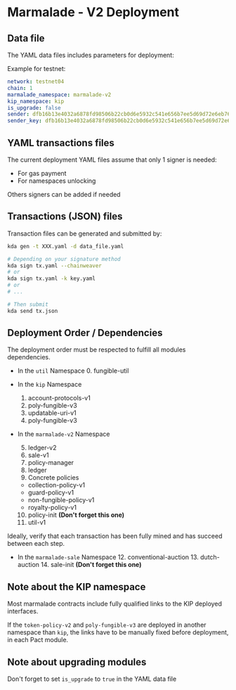 # Marmalade - V2 Deployment

## Data file
The YAML data files includes parameters for deployment:

Example for testnet:
```yaml
network: testnet04
chain: 1
marmalade_namespace: marmalade-v2
kip_namespace: kip
is_upgrade: false
sender: dfb16b13e4032a6878fd98506b22cb0d6e5932c541e656b7ee5d69d72e6eb76e
sender_key: dfb16b13e4032a6878fd98506b22cb0d6e5932c541e656b7ee5d69d72e6eb76e
```

## YAML transactions files

The current deployment YAML files assume that only 1 signer is needed:
  - For gas payment
  - For namespaces unlocking

Others signers can be added if needed

## Transactions (JSON) files

Transaction files can be generated and submitted by:

```sh
kda gen -t XXX.yaml -d data_file.yaml

# Depending on your signature method
kda sign tx.yaml --chainweaver
# or
kda sign tx.yaml -k key.yaml
# or
# ...

# Then submit
kda send tx.json
```


## Deployment Order / Dependencies

The deployment order must be respected to fulfill all modules dependencies.

* In the `util` Namespace
  0. fungible-util

* In the `kip` Namespace

  1. account-protocols-v1
  2. poly-fungible-v3
  3. updatable-uri-v1
  4. poly-fungible-v3

* In the `marmalade-v2` Namespace

  5. ledger-v2
  6. sale-v1
  7. policy-manager
  8. ledger
  9. Concrete policies
    * collection-policy-v1
    * guard-policy-v1
    * non-fungible-policy-v1
    * royalty-policy-v1
  10. policy-init **(Don't forget this one)**
  11. util-v1

Ideally, verify that each transaction has been fully mined and has succeed between each step.

* In the `marmalade-sale` Namespace
  12. conventional-auction
  13. dutch-auction
  14. sale-init **(Don't forget this one)**

## Note about the KIP namespace

Most marmalade contracts include fully qualified links to the KIP deployed interfaces.

If the `token-policy-v2` and `poly-fungible-v3` are deployed in another namespace than `kip`, the links have to be manually fixed before deployment, in each Pact module.

## Note about upgrading modules

Don't forget to set `is_upgrade` to `true` in the YAML data file
